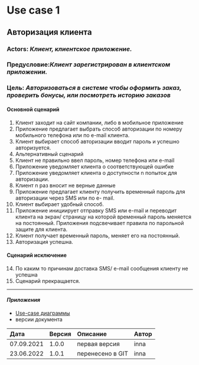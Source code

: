 # Use case 1

## Авторизация клиента

### Actors: *Клиент, клиентское приложение.*

### Предусловие:*Клиент зарегистрирован в клиентском приложении.*

### Цель: *Авторизоваться в системе чтобы оформить заказ, проверить бонусы, или посмотреть историю заказов*

#### Основной сценарий
1. Клиент заходит на сайт компании, либо в мобильное приложение
2. Приложение предлагает  выбрать способ авторизации по номеру мобильного телефона или  по e-mail клиента.
3. Клиент  выбирает способ авторизации вводит пароль и успешно авторизуется.
4. Альтернативный сценарий
5. Клиент не правильно ввел пароль, номер телефона или e-mail
6. Приложение уведомляет клиента о соответствующей ошибке 
7. Приложение уведомляет клиента о доступности n попыток для авторизации.
8. Клиент n раз вносит не верные данные 
9. Приложение предлагает клиенту  получить временный пароль для авторизации  через SMS или по e- mail.
10. Клиент выбирает удобный способ.
11. Приложение инициирует отправку SMS или e-mail  и переводит клиента на экран/ страницу на которой временный пароль меняется на постоянный. Приложения подсвечивает правила по парольной защите для клиента.
12. Клиент получает временный пароль, меняет его на постоянный. 
13. Авторизация успешна.

#### Сценарий исключение
14. По каким то причинам доставка SMS/ e-mail сообщения клиенту не успешна
15. Сценарий прекращается.
 ***
 #### *Приложения*
 - [Use-case диаграммы](https://docs.google.com/document/d/1iCswm0IfZGKtroM8oMSr4eeWgTjNaNcDdlCogjKoL58/edit?usp=sharing)
 -  версии документа
 
 |Дата         |Версия |Описание          | Автор    |
 |:------------|:------|:-----------------|:---------|
 |  07.09.2021 | 1.0.0 | первая версия    | inna     |
 |  23.06.2022 | 1.0.1 | перенесено в GIT | inna     |            
 
